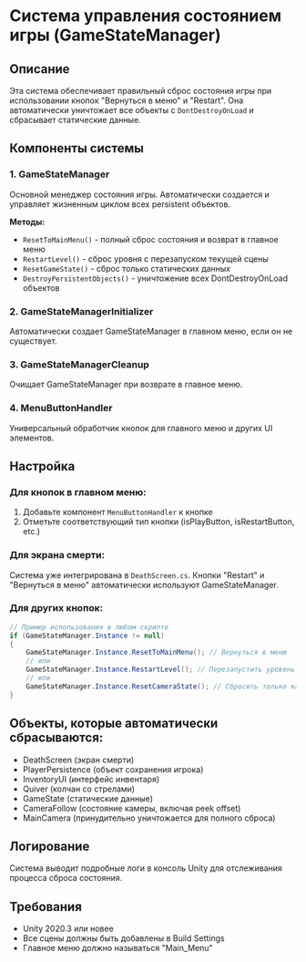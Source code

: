 # Система управления состоянием игры (GameStateManager)

## Описание
Эта система обеспечивает правильный сброс состояния игры при использовании кнопок "Вернуться в меню" и "Restart". Она автоматически уничтожает все объекты с `DontDestroyOnLoad` и сбрасывает статические данные.

## Компоненты системы

### 1. GameStateManager
Основной менеджер состояния игры. Автоматически создается и управляет жизненным циклом всех persistent объектов.

**Методы:**
- `ResetToMainMenu()` - полный сброс состояния и возврат в главное меню
- `RestartLevel()` - сброс уровня с перезапуском текущей сцены
- `ResetGameState()` - сброс только статических данных
- `DestroyPersistentObjects()` - уничтожение всех DontDestroyOnLoad объектов

### 2. GameStateManagerInitializer
Автоматически создает GameStateManager в главном меню, если он не существует.

### 3. GameStateManagerCleanup
Очищает GameStateManager при возврате в главное меню.

### 4. MenuButtonHandler
Универсальный обработчик кнопок для главного меню и других UI элементов.

## Настройка

### Для кнопок в главном меню:
1. Добавьте компонент `MenuButtonHandler` к кнопке
2. Отметьте соответствующий тип кнопки (isPlayButton, isRestartButton, etc.)

### Для экрана смерти:
Система уже интегрирована в `DeathScreen.cs`. Кнопки "Restart" и "Вернуться в меню" автоматически используют GameStateManager.

### Для других кнопок:
```csharp
// Пример использования в любом скрипте
if (GameStateManager.Instance != null)
{
    GameStateManager.Instance.ResetToMainMenu(); // Вернуться в меню
    // или
    GameStateManager.Instance.RestartLevel(); // Перезапустить уровень
    // или
    GameStateManager.Instance.ResetCameraState(); // Сбросить только камеру
}
```

## Объекты, которые автоматически сбрасываются:
- DeathScreen (экран смерти)
- PlayerPersistence (объект сохранения игрока)
- InventoryUI (интерфейс инвентаря)
- Quiver (колчан со стрелами)
- GameState (статические данные)
- CameraFollow (состояние камеры, включая peek offset)
- MainCamera (принудительно уничтожается для полного сброса)

## Логирование
Система выводит подробные логи в консоль Unity для отслеживания процесса сброса состояния.

## Требования
- Unity 2020.3 или новее
- Все сцены должны быть добавлены в Build Settings
- Главное меню должно называться "Main_Menu" 